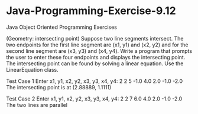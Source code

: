 # Java-Programming-Exercise-9.12
Java Object Oriented Programming Exercises

(Geometry: intersecting point) Suppose two line segments intersect. The two endpoints for the first line segment are (x1, y1) and (x2, y2) 
and for the second line segment are (x3, y3) and (x4, y4). Write a program that prompts the user to enter these four endpoints and displays
the intersecting point. The intersecting point can be found by solving a linear equation. Use the LinearEquation class.




Test Case 1
Enter x1, y1, x2, y2, x3, y3, x4, y4:
2 2 5 -1.0 4.0 2.0 -1.0 -2.0
The intersecting point is at (2.88889, 1.1111)






Test Case 2
Enter x1, y1, x2, y2, x3, y3, x4, y4:
2 2 7 6.0 4.0 2.0 -1.0 -2.0
The two lines are parallel
